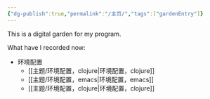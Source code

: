 ```yaml
---
{"dg-publish":true,"permalink":"/主页/","tags":["gardenEntry"]}
---
```



This is a digital garden for my program.

What have I recorded now:
- 环境配置
	- [[主题/环境配置，clojure\|环境配置，clojure]]
	- [[主题/环境配置，emacs\|环境配置，emacs]]
	- [[主题/环境配置，clojure\|环境配置，clojure]]


